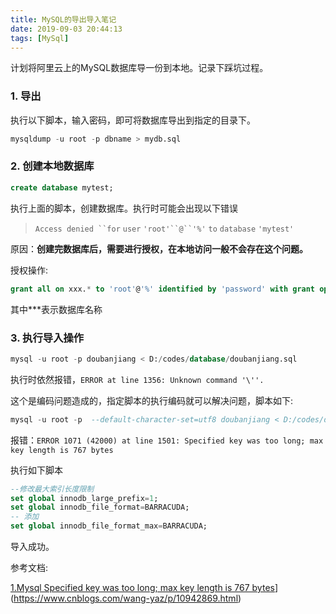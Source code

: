 ```yaml
---
title: MySQL的导出导入笔记
date: 2019-09-03 20:44:13
tags: [MySql]
---
```


计划将阿里云上的MySQL数据库导一份到本地。记录下踩坑过程。

### 1. 导出

执行以下脚本，输入密码，即可将数据库导出到指定的目录下。

```sql
mysqldump -u root -p dbname > mydb.sql
```

### 2. 创建本地数据库

```sql
create database mytest;
```

执行上面的脚本，创建数据库。执行时可能会出现以下错误

>  `Access denied ``for` `user` `'root'``@``'%'` `to` `database` `'mytest'`

原因：**创建完数据库后，需要进行授权，在本地访问一般不会存在这个问题。**

授权操作:



```sql
grant all on xxx.* to 'root'@'%' identified by 'password' with grant option
```

其中***表示数据库名称



### 3. 执行导入操作



```sql
mysql -u root -p doubanjiang < D:/codes/database/doubanjiang.sql
```

执行时依然报错，`ERROR at line 1356: Unknown command '\''.`

这个是编码问题造成的，指定脚本的执行编码就可以解决问题，脚本如下:

``````sql
mysql -u root -p  --default-character-set=utf8 doubanjiang < D:/codes/database/doubanjiang.sql
``````

报错：`ERROR 1071 (42000) at line 1501: Specified key was too long; max key length is 767 bytes`

执行如下脚本



```sql
--修改最大索引长度限制
set global innodb_large_prefix=1; 
set global innodb_file_format=BARRACUDA;
-- 添加
set global innodb_file_format_max=BARRACUDA;
```

导入成功。



参考文档:

[1.Mysql Specified key was too long; max key length is 767 bytes](https://www.cnblogs.com/wang-yaz/p/10942869.html)](https://www.cnblogs.com/wang-yaz/p/10942869.html)